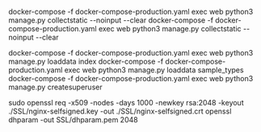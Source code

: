 docker-compose -f docker-compose-production.yaml exec web python3 manage.py collectstatic --noinput --clear
docker-compose -f docker-compose-production.yaml exec web python3 manage.py collectstatic --noinput --clear

docker-compose -f docker-compose-production.yaml exec web python3 manage.py loaddata index
docker-compose -f docker-compose-production.yaml exec web python3 manage.py loaddata sample_types
docker-compose -f docker-compose-production.yaml exec web python3 manage.py createsuperuser

sudo openssl req -x509 -nodes -days 1000 -newkey rsa:2048 -keyout ./SSL/nginx-selfsigned.key -out ./SSL/nginx-selfsigned.crt
openssl dhparam -out SSL/dhparam.pem 2048
